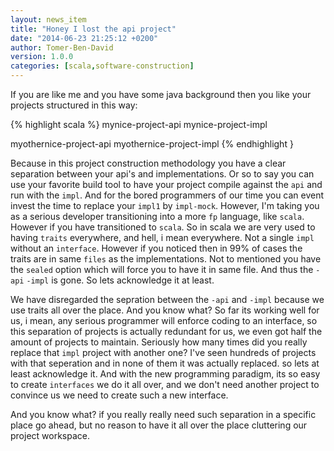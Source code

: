 ```yaml
---
layout: news_item
title: "Honey I lost the api project"
date: "2014-06-23 21:25:12 +0200"
author: Tomer-Ben-David 
version: 1.0.0
categories: [scala,software-construction]
---
```


If you are like me and you have some java background then you like your projects structured in this way:

{% highlight scala %}
mynice-project-api
mynice-project-impl

myothernice-project-api
myothernice-project-impl
{% endhighlight }

Because in this project construction methodology you have a clear separation between your api's and implementations.  Or
so to say you can use your favorite build tool to have your project compile against the `api` and run with the `impl`.
And for the bored programmers of our time you can event invest the time to replace your `impl1` by `impl-mock`.  However,
I'm taking you as a serious developer transitioning into a more `fp` language, like `scala`.
However if you have transitioned to `scala`.  So in scala we are very used to having `traits` everywhere, and hell, i mean
everywhere.  Not a single `impl` without an `interface`.  However if you noticed then in 99% of cases the traits are in same
`files` as the implementations.  Not to mentioned you have the `sealed` option which will force you to have it in same file.
And thus the `-api` `-impl` is gone.  So lets acknowledge it at least.

We have disregarded the sepration between the `-api` and `-impl` because we use traits all over the place.  And you know what?
So far its working well for us, i mean, any serious programmer will enforce coding to an interface, so this separation of projects
is actually redundant for us, we even got half the amount of projects to maintain.  Seriously how many times did you really replace that
`impl` project with another one? I've seen hundreds of projects with that seperation and in none of them it was actually replaced. so
lets at least acknowledge it.  And with the new programming paradigm, its so easy to create `interfaces` we do it all over, and we don't need
another project to convince us we need to create such a new interface.

And you know what? if you really really need such separation in a specific place go ahead, but no reason to have it all over the place cluttering
our project workspace.